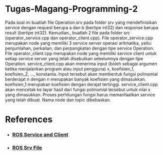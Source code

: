 # Tugas-Magang-Programming-2

Pada soal ini buatlah file Operation.srv pada folder srv yang mendefinisikan service dengan request berupa a dan b (bertipe int32) dan response berupa result (bertipe int32). Kemudian., buatlah 2 file pada folder src (operator_service.cpp dan operator_client.cpp). File operator_service.cpp merupakan node yang memiliki 3 service server operasi aritmatika, yaitu: penjumlahan, perkalian, dan perpangkatan dengan tipe service Operation. File operator_client.cpp merupakan node yang memiliki service client untuk setiap service server yang telah disebutkan sebelumnya dengan tipe Operation. service_client.cpp akan menerima input (boleh sebagai argumen ketika menjalankan program atau input pengguna) x, koefisien_1, koefisien_2, ..., konstanta. Input tersebut akan membentuk fungsi polinomial berderajat n dengan n merupakan banyak koefisien yang dimasukkan. koefisien_1 merupakan koefisien dengan derajat tertinggi. service_client.cpp akan mencetak ke layar hasil dari fungsi polinomial tersebut untuk nilai x yang dimasukkan. Proses perhitungan fungsi harus memanfaatkan service yang telah dibuat. Nama node dan topic dibebaskan.

# References
- ### [ROS Service and Client](https://wiki.ros.org/ROS/Tutorials/WritingServiceClient)
- ### [ROS Srv File](http://wiki.ros.org/ROS/Tutorials/CreatingMsgAndSrv)
